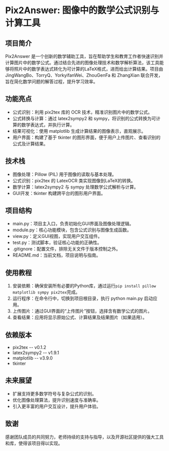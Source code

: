 # Pix2Answer: 图像中的数学公式识别与计算工具
## 项目简介
Pix2Answer 是一个创新的数学辅助工具，旨在帮助学生和教育工作者快速识别并计算图片中的数学公式。通过结合先进的图像处理技术和数学解析算法，该工具能够将照片中的数学表达式转化为可计算的LaTeX格式，进而给出计算结果。项目由 JingWangBo、TorryQ、YorkyifanWei、ZhouGenFa 和 ZhangXian 联合开发，旨在简化数学问题的解答过程，提升学习效率。
## 功能亮点
- 公式识别：利用 pix2tex 库的 OCR 技术，精准识别图片中的数学公式。
- 公式转换与计算：通过 latex2sympy2 和 sympy，将识别的公式转换为可计算的数学表达式，并执行计算。
- 结果可视化：使用 matplotlib 生成计算结果的图像表示，直观展示。
- 用户界面：构建了基于 tkinter 的图形界面，便于用户上传图片、查看识别的公式及计算结果。
## 技术栈
- 图像处理：Pillow (PIL) 用于图像的读取与基本处理。
- 公式识别：pix2tex 的 LatexOCR 类实现图像到LaTeX的转换。
- 数学计算：latex2sympy2 与 sympy 处理数学公式解析与计算。
- GUI开发：tkinter 构建跨平台的图形用户界面。
## 项目结构
- main.py：项目主入口，负责初始化GUI界面及图像处理逻辑。
- module.py：核心功能模块，包含公式识别与图像生成函数。
- view.py：定义GUI视图，实现用户交互组件。
- test.py：测试脚本，验证核心功能的正确性。
- .gitignore：配置文件，排除无关文件于版本控制之外。
- README.md：当前文档，项目说明与指南。
## 使用教程
1. 安装依赖：确保安装所有必要的Python库，通过运行`pip install pillow matplotlib sympy pix2tex`完成。
2. 运行程序：在命令行中，切换到项目根目录，执行 python main.py 启动应用。
3. 上传图片：通过GUI界面的“上传图片”按钮，选择含有数学公式的图片。
4. 查看结果：应用将显示原始公式、计算结果及结果图片（如果适用）。
## 依赖版本
- pix2tex       -- v0.1.2
- latex2sympy2  -- v1.9.1
- matplotlib    -- v3.9.0
- tkinter
## 未来展望
- 扩展支持更多数学符号与复杂公式的识别。
- 优化图像处理算法，提升识别速度与准确率。
- 引入更丰富的用户交互设计，提升用户体验。
## 致谢
感谢团队成员的共同努力，老师持续的支持与指导，以及开源社区提供的强大工具和库，使得该项目得以实现。